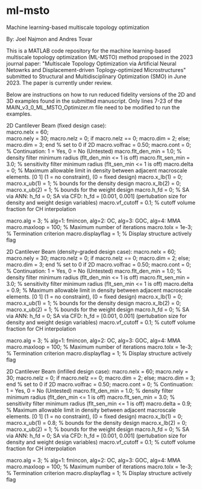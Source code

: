 # ml-msto
Machine learning-based multiscale topology optimization

By: Joel Najmon and Andres Tovar

This is a MATLAB code repository for the machine learning-based multiscale topology optimization (ML-MSTO) method proposed in the 2023 journal paper: "Multiscale Topology Optimization via Artificial Neural Netowrks and Displacement-driven Toplogy-optimized Microstructures" submitted to Structural and Multidisciplinary Optimization (SMO) in June 2023. The paper is currently under review.

Below are instructions on how to run reduced fidelity versions of the 2D and 3D examples found in the submitted manuscript.
Only lines 7-23 of the MAIN_v3_0_ML_MSTO_Optimizer.m file need to be modified to run the examples.

2D Cantilever Beam (fixed design case):\
macro.nelx = 60;\
macro.nely = 30;
macro.nelz = 0; if macro.nelz == 0; macro.dim = 2; else; macro.dim = 3; end % set to 0 if 2D
macro.volfrac = 0.50;
macro.cont = 0; % Continuation: 1 = Yes, 0 = No (Untested)
macro.flt_den_min = 1.0; %     density filter minimum radius (flt_den_min <= 1 is off)
macro.flt_sen_min = 3.0; % sensitivity filter minimum radius (flt_sen_min <= 1 is off)
macro.delta = 0; % Maximum allowable limit in density between adjacent macroscale elements. [0 1] (1 = no constraint), (0 = fixed design)
macro.x_lb(1) = 0; macro.x_ub(1) = 1; % bounds for the density design
macro.x_lb(2) = 0; macro.x_ub(2) = 1; % bounds for the weight design
macro.h_fd = 0; % SA via ANN: h_fd = 0; SA via CFD: h_fd = [0.001, 0.001] (pertubation size for density and weight design variables)
macro.vf_cutoff = 0.1; % cutoff volume fraction for CH interpolation

macro.alg = 3; % alg=1: fmincon, alg=2: OC, alg=3: GOC, alg=4: MMA
macro.maxloop = 100;   % Maximum number of iterations
macro.tolx = 1e-3;    % Termination criterion
macro.displayflag = 1; % Display structure actively flag


2D Cantilever Beam (density-graded design case):
macro.nelx = 60;
macro.nely = 30;
macro.nelz = 0; if macro.nelz == 0; macro.dim = 2; else; macro.dim = 3; end % set to 0 if 2D
macro.volfrac = 0.50;
macro.cont = 0; % Continuation: 1 = Yes, 0 = No (Untested)
macro.flt_den_min = 1.0; %     density filter minimum radius (flt_den_min <= 1 is off)
macro.flt_sen_min = 3.0; % sensitivity filter minimum radius (flt_sen_min <= 1 is off)
macro.delta = 0.9; % Maximum allowable limit in density between adjacent macroscale elements. [0 1] (1 = no constraint), (0 = fixed design)
macro.x_lb(1) = 0; macro.x_ub(1) = 1; % bounds for the density design
macro.x_lb(2) = 0; macro.x_ub(2) = 1; % bounds for the weight design
macro.h_fd = 0; % SA via ANN: h_fd = 0; SA via CFD: h_fd = [0.001, 0.001] (pertubation size for density and weight design variables)
macro.vf_cutoff = 0.1; % cutoff volume fraction for CH interpolation

macro.alg = 3; % alg=1: fmincon, alg=2: OC, alg=3: GOC, alg=4: MMA
macro.maxloop = 100;   % Maximum number of iterations
macro.tolx = 1e-3;    % Termination criterion
macro.displayflag = 1; % Display structure actively flag


2D Cantilever Beam (infilled design case):
macro.nelx = 60;
macro.nely = 30;
macro.nelz = 0; if macro.nelz == 0; macro.dim = 2; else; macro.dim = 3; end % set to 0 if 2D
macro.volfrac = 0.50;
macro.cont = 0; % Continuation: 1 = Yes, 0 = No (Untested)
macro.flt_den_min = 1.0; %     density filter minimum radius (flt_den_min <= 1 is off)
macro.flt_sen_min = 3.0; % sensitivity filter minimum radius (flt_sen_min <= 1 is off)
macro.delta = 0.9; % Maximum allowable limit in density between adjacent macroscale elements. [0 1] (1 = no constraint), (0 = fixed design)
macro.x_lb(1) = 0; macro.x_ub(1) = 0.8; % bounds for the density design
macro.x_lb(2) = 0; macro.x_ub(2) = 1; % bounds for the weight design
macro.h_fd = 0; % SA via ANN: h_fd = 0; SA via CFD: h_fd = [0.001, 0.001] (pertubation size for density and weight design variables)
macro.vf_cutoff = 0.1; % cutoff volume fraction for CH interpolation

macro.alg = 3; % alg=1: fmincon, alg=2: OC, alg=3: GOC, alg=4: MMA
macro.maxloop = 100;   % Maximum number of iterations
macro.tolx = 1e-3;    % Termination criterion
macro.displayflag = 1; % Display structure actively flag
